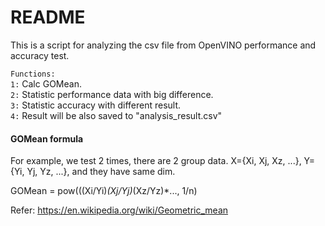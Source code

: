 # README
This is a script for analyzing the csv file from OpenVINO performance and accuracy test.
<br>

``Functions:``  <br>
``1:`` Calc GOMean. <br>
``2:`` Statistic performance data with big difference. <br>
``3:`` Statistic accuracy with different result. <br>
``4:`` Result will be also saved to "analysis_result.csv" <br>

#### GOMean formula

For example, we test 2 times, there are 2 group data. X={Xi, Xj, Xz, ...}, Y={Yi, Yj, Yz, ...}, and they have same dim.

GOMean = pow(((Xi/Yi)*(Xj/Yj)*(Xz/Yz)*..., 1/n)

Refer: https://en.wikipedia.org/wiki/Geometric_mean
